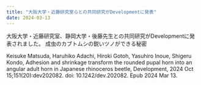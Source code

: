 ```yaml
---
title: "大阪大学・近藤研究室らとの共同研究がDevelopmentに発表"
date: 2024-03-13
---
```


大阪大学・近藤研究室、静岡大学・後藤先生との共同研究がDevelopmentに発表されました。
成虫のカブトムシの鋭いツノができる秘密

Keisuke Matsuda, Haruhiko Adachi, Hiroki Gotoh, Yasuhiro Inoue, Shigeru Kondo, Adhesion and shrinkage transform the rounded pupal horn into an angular adult horn in Japanese rhinoceros beetle,
Development​, 2024 Oct 15;151(20):dev202082. doi: 10.1242/dev.202082. Epub 2024 Mar 13.
